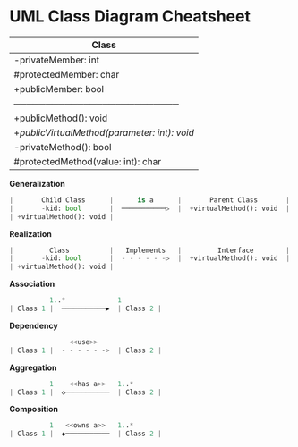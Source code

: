 # UML Class Diagram Cheatsheet

| **Class**   |
|--------|
| -privateMember: int   |
| #protectedMember: char  |
| +publicMember: bool |
|──────────────────────────|
| +publicMethod(): void  |
| +_publicVirtualMethod(parameter: int): void_  |
| -privateMethod(): bool |
| #protectedMethod(value: int): char |

**Generalization**
```python
|       Child Class      |      is a      |       Parent Class       |
|       -kid: bool       |  ───────────▷  |  +virtualMethod(): void  |
| +virtualMethod(): void |
```

**Realization**
```python
|         Class          |   Implements   |         Interface        |
|       -kid: bool       |  - - - - - -▷  |  +virtualMethod(): void  |
| +virtualMethod(): void |
```

**Association**
```python
          1..*             1
| Class 1 |  ───────────▶  | Class 2 |

```

**Dependency**
```python
               <<use>>
| Class 1 |  - - - - - ->  | Class 2 |

```

**Aggregation**
```python
          1    <<has a>>   1..*
| Class 1 |  ◇───────────  | Class 2 |

```

**Composition**
```python
          1   <<owns a>>   1..*
| Class 1 |  ◆───────────  | Class 2 |

```
